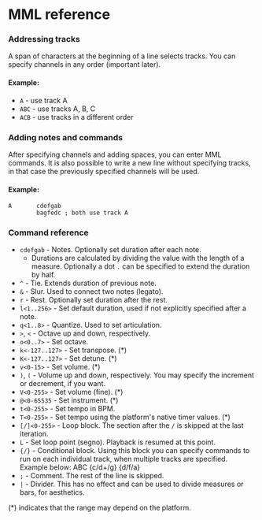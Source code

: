 MML reference
=============

### Addressing tracks
A span of characters at the beginning of a line selects tracks. You can
specify channels in any order (important later).

#### Example:
-	`A` - use track A
-	`ABC` - use tracks A, B, C
-	`ACB` - use tracks in a different order

### Adding notes and commands
After specifying channels and adding spaces, you can enter MML commands. It is
also possible to write a new line without specifying tracks, in that case
the previously specified channels will be used.

#### Example:
	A       cdefgab
			bagfedc ; both use track A

### Command reference
-	`cdefgab` - Notes. Optionally set duration after each note.
	- Durations are calculated by dividing the value with the length of a
	measure. Optionally a dot `.` can be specified to extend the duration by
	half.
-	`^` - Tie. Extends duration of previous note.
-	`&` - Slur. Used to connect two notes (legato).
-	`r` - Rest. Optionally set duration after the rest.
-	`l<1..256>` - Set default duration, used if not explicitly specified after
	a note.
-	`q<1..8>` - Quantize. Used to set articulation.
-	`>`, `<` - Octave up and down, respectively.
-	`o<0..7>` - Set octave.
-	`k<-127..127>` - Set transpose. (*)
-	`K<-127..127>` - Set detune. (*)
-	`v<0-15>` - Set volume. (*)
-	`)`, `(` - Volume up and down, respectively. You may specify the increment
	or decrement, if you want.
-	`V<0-255>` - Set volume (fine). (*)
-	`@<0-65535` - Set instrument. (*)
-	`t<0-255>` - Set tempo in BPM.
-	`T<0-255>` - Set tempo using the platform's native timer values. (*)
-	`[/]<0-255>` - Loop block. The section after the `/` is skipped at the
	last iteration.
-	`L` - Set loop point (segno). Playback is resumed at this point.
-	`{/}` - Conditional block. Using this block you can specify commands to
	run on each	individual track, when multiple tracks are specified. Example
	below:
		ABC {c/d+/g} {d/f/a}
-	`;` - Comment. The rest of the line is skipped.
-	`|` - Divider. This has no effect and can be used to divide measures or
	bars, for aesthetics.

(*) indicates that the range may depend on the platform.
